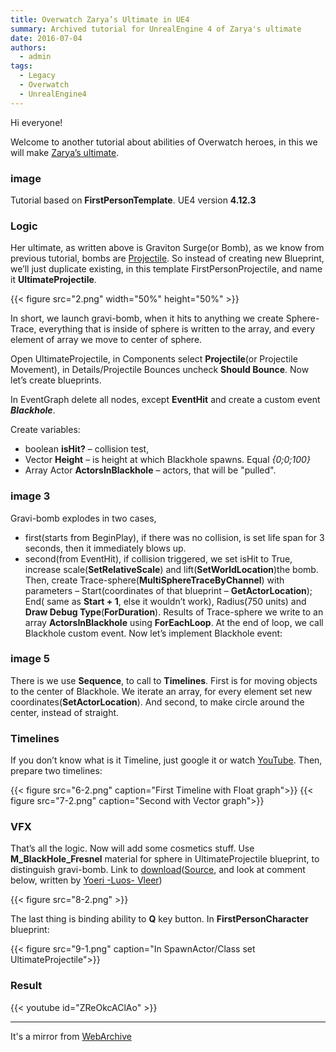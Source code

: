 ```yaml
---
title: Overwatch Zarya’s Ultimate in UE4
summary: Archived tutorial for UnrealEngine 4 of Zarya's ultimate  
date: 2016-07-04
authors:
  - admin
tags:
  - Legacy
  - Overwatch
  - UnrealEngine4
---
```


Hi everyone!

Welcome to another tutorial about abilities of Overwatch heroes, in this we will make [Zarya’s ultimate](https://overwatch.wikia.com/wiki/Zarya).

### image

Tutorial based on **FirstPersonTemplate**.
UE4 version **4.12.3**

### Logic

Her ultimate, as written above is Graviton Surge(or Bomb), as we know from previous tutorial, bombs are [Projectile](/post/legacy/overwatch-genjii). So instead of creating new Blueprint, we’ll just duplicate existing, in this template FirstPersonProjectile, and name it **UltimateProjectile**.

{{< figure src="2.png" width="50%" height="50%" >}}

In short, we launch gravi-bomb, when it hits to anything we create Sphere-Trace, everything that is inside of sphere is written to the array, and every element of array we move to center of sphere.

Open UltimateProjectile, in Components select **Projectile**(or Projectile Movement), in Details/Projectile Bounces uncheck **Should Bounce**. Now let’s create blueprints.

In EventGraph delete all nodes, except **EventHit** and create a custom event ***Blackhole***.

Create variables:
- boolean **isHit?** – collision test,
- Vector **Height** – is height at which Blackhole spawns. Equal *{0;0;100}*
- Array Actor **ActorsInBlackhole** – actors, that will be "pulled".

### image 3

Gravi-bomb explodes in two cases,

- first(starts from BeginPlay), if there was no collision, is set life span for 3 seconds, then it immediately blows up.
- second(from EventHit), if collision triggered, we set isHit to True, increase scale(**SetRelativeScale**) and lift(**SetWorldLocation**)the bomb. Then, create Trace-sphere(**MultiSphereTraceByChannel**) with parameters – Start(coordinates of that blueprint – **GetActorLocation**); End( same as **Start + 1**, else it wouldn’t work), Radius(750 units) and **Draw Debug Type**(**ForDuration**). Results of Trace-sphere we write to an array **ActorsInBlackhole** using **ForEachLoop**. At the end of loop, we call Blackhole custom event.
Now let’s implement Blackhole event:

### image 5

There is we use **Sequence**, to call to **Timelines**. First is for moving objects to the center of Blackhole. We iterate an array, for every element set new coordinates(**SetActorLocation**). And second, to make circle around the center, instead of straight.

### Timelines

If you don’t know what is it Timeline, just google it or watch [YouTube](https://www.youtube.com/results?search_query=timeline+unreal+engine+4).
Then, prepare two timelines:

{{< figure src="6-2.png" caption="First Timeline with Float graph">}}
{{< figure src="7-2.png" caption="Second with Vector graph">}}


### VFX
That’s all the logic. Now will add some cosmetics stuff. Use **M_BlackHole_Fresnel** material for sphere in UltimateProjectile blueprint, to distinguish gravi-bomb. Link to [download](https://www.dropbox.com/s/sbo40m3z703irb6/BlackHole.zip)([Source](https://www.youtube.com/watch?v=IkmDdL7b-4I), and look at comment below, written by [Yoeri -Luos- Vleer](https://www.youtube.com/user/vladderbeest))

{{< figure src="8-2.png" >}}

The last thing is binding ability to **Q** key button. In **FirstPersonCharacter** blueprint:

{{< figure src="9-1.png" caption="In SpawnActor/Class set UltimateProjectile">}}

### Result
{{< youtube id="ZReOkcAClAo" >}}

---
It's a mirror from [WebArchive](https://web.archive.org/web/20190314001105/http://iryos-workshop.com/en/zarya-ult-ue4/)